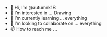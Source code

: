 - 👋 Hi, I’m @autumnk18
- 👀 I’m interested in ... Drawing
- 🌱 I’m currently learning ... everything
- 💞️ I’m looking to collaborate on ... everything
- 📫 How to reach me ...

<!---
autumnk18/autumnk18 is a ✨ special ✨ repository because its `README.md` (this file) appears on your GitHub profile.
You can click the Preview link to take a look at your changes.
--->

